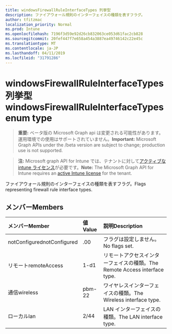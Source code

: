 ```yaml
---
title: windowsFirewallRuleInterfaceTypes 列挙型
description: ファイアウォール規則のインターフェイスの種類を表すフラグ。
author: tfitzmac
localization_priority: Normal
ms.prod: Intune
ms.openlocfilehash: 7196f3d59e92d26cb832063ce053d61fac2cb828
ms.sourcegitcommit: 20fef447f7e658a454a3887ea49746142c22e45c
ms.translationtype: MT
ms.contentlocale: ja-JP
ms.lasthandoff: 04/11/2019
ms.locfileid: "31791286"
---
```

# <a name="windowsfirewallruleinterfacetypes-enum-type"></a><span data-ttu-id="30f88-103">windowsFirewallRuleInterfaceTypes 列挙型</span><span class="sxs-lookup"><span data-stu-id="30f88-103">windowsFirewallRuleInterfaceTypes enum type</span></span>

> <span data-ttu-id="30f88-104">**重要:** ベータ版の Microsoft Graph api は変更される可能性があります。運用環境での使用はサポートされていません。</span><span class="sxs-lookup"><span data-stu-id="30f88-104">**Important:** Microsoft Graph APIs under the /beta version are subject to change; production use is not supported.</span></span>

> <span data-ttu-id="30f88-105">**注:** Microsoft graph API for Intune では、テナントに対して[アクティブな intune ライセンス](https://go.microsoft.com/fwlink/?linkid=839381)が必要です。</span><span class="sxs-lookup"><span data-stu-id="30f88-105">**Note:** The Microsoft Graph API for Intune requires an [active Intune license](https://go.microsoft.com/fwlink/?linkid=839381) for the tenant.</span></span>

<span data-ttu-id="30f88-106">ファイアウォール規則のインターフェイスの種類を表すフラグ。</span><span class="sxs-lookup"><span data-stu-id="30f88-106">Flags representing firewall rule interface types.</span></span>

## <a name="members"></a><span data-ttu-id="30f88-107">メンバー</span><span class="sxs-lookup"><span data-stu-id="30f88-107">Members</span></span>
|<span data-ttu-id="30f88-108">メンバー</span><span class="sxs-lookup"><span data-stu-id="30f88-108">Member</span></span>|<span data-ttu-id="30f88-109">値</span><span class="sxs-lookup"><span data-stu-id="30f88-109">Value</span></span>|<span data-ttu-id="30f88-110">説明</span><span class="sxs-lookup"><span data-stu-id="30f88-110">Description</span></span>|
|:---|:---|:---|
|<span data-ttu-id="30f88-111">notConfigured</span><span class="sxs-lookup"><span data-stu-id="30f88-111">notConfigured</span></span>|<span data-ttu-id="30f88-112">.0</span><span class="sxs-lookup"><span data-stu-id="30f88-112">0</span></span>|<span data-ttu-id="30f88-113">フラグは設定しません。</span><span class="sxs-lookup"><span data-stu-id="30f88-113">No flags set.</span></span>|
|<span data-ttu-id="30f88-114">リモート</span><span class="sxs-lookup"><span data-stu-id="30f88-114">remoteAccess</span></span>|<span data-ttu-id="30f88-115">1-d</span><span class="sxs-lookup"><span data-stu-id="30f88-115">1</span></span>|<span data-ttu-id="30f88-116">リモートアクセスインターフェイスの種類。</span><span class="sxs-lookup"><span data-stu-id="30f88-116">The Remote Access interface type.</span></span>|
|<span data-ttu-id="30f88-117">通信</span><span class="sxs-lookup"><span data-stu-id="30f88-117">wireless</span></span>|<span data-ttu-id="30f88-118">pbm-2</span><span class="sxs-lookup"><span data-stu-id="30f88-118">2</span></span>|<span data-ttu-id="30f88-119">ワイヤレスインターフェイスの種類。</span><span class="sxs-lookup"><span data-stu-id="30f88-119">The Wireless interface type.</span></span>|
|<span data-ttu-id="30f88-120">ローカル</span><span class="sxs-lookup"><span data-stu-id="30f88-120">lan</span></span>|<span data-ttu-id="30f88-121">2/4</span><span class="sxs-lookup"><span data-stu-id="30f88-121">4</span></span>|<span data-ttu-id="30f88-122">LAN インターフェイスの種類。</span><span class="sxs-lookup"><span data-stu-id="30f88-122">The LAN interface type.</span></span>|





